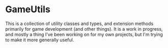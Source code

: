 # GameUtils

This is a collection of utility classes and types, and extension methods primarily for game development (and other things). It is a work in progress, and mostly a thing I've been working on for my own projects, but I'm trying to make it more generally useful.

